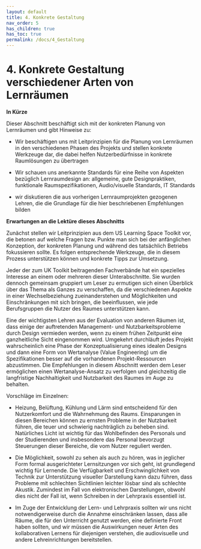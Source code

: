 ```yaml
---
layout: default
title: 4. Konkrete Gestaltung
nav_order: 5
has_children: true
has_toc: true
permalink: /docs/4_Gestaltung
---
```


# 4. Konkrete Gestaltung verschiedener Arten von Lernräumen
**In Kürze**

Dieser Abschnitt beschäftigt sich mit der konkreten Planung von
Lernräumen und gibt Hinweise zu:

-   Wir beschäftigen uns mit Leitprinzipien für die Planung von
    Lernräumen in den verschiedenen Phasen des Projekts und stellen
    konkrete Werkzeuge dar, die dabei helfen Nutzerbedürfnisse in
    konkrete Raumlösungen zu übertragen

-   Wir schauen uns anerkannte Standards für eine Reihe von Aspekten
    bezüglich Lernraumdesign an: allgemeine, gute Designpraktiken,
    funktionale Raumspezifikationen, Audio/visuelle Standards, IT
    Standards

-   wir diskutieren die aus vorherigen Lernraumprojekten gezogenen
    Lehren, die die Grundlage für die hier beschriebenen Empfehlungen
    bilden

**Erwartungen an die Lektüre dieses Abschnitts**

Zunächst stellen wir Leitprinzipien aus dem US Learning Space Toolkit
vor, die betonen auf welche Fragen bzw. Punkte man sich bei der
anfänglichen Konzeption, der konkreten Planung und während des
tatsächlich Betriebs fokussieren sollte. Es folgen entsprechende
Werkzeuge, die in diesem Prozess unterstützen können und konkrete Tipps
zur Umsetzung.

Jeder der zum UK Toolkit beitragenden Fachverbände hat ein spezielles
Interesse an einem oder mehreren dieser Unterabschnitte. Sie wurden
dennoch gemeinsam gruppiert um Leser zu ermutigen sich einen Überblick
über das Thema als Ganzes zu verschaffen, da die verschiedenen Aspekte
in einer Wechselbeziehung zueinanderstehen und Möglichkeiten und
Einschränkungen mit sich bringen, die beeinflussen, wie jede
Berufsgruppen die Nutzer des Raumes unterstützen kann.

Eine der wichtigsten Lehren aus der Evaluation von anderen Räumen ist,
dass einige der auftretenden Management- und Nutzbarkeitsprobleme durch
Design vermieden werden, wenn zu einem frühen Zeitpunkt eine
ganzheitliche Sicht eingenommen wird. Umgekehrt durchläuft jedes Projekt
wahrscheinlich eine Phase der Konzeptualisierung eines idealen Designs
und dann eine Form von Wertanalyse (Value Engineering) um die
Spezifikationen besser auf die vorhandenen Projekt-Ressourcen
abzustimmen. Die Empfehlungen in diesem Abschnitt werden dem Leser
ermöglichen einen Wertanalyse-Ansatz zu verfolgen und gleichzeitig die
langfristige Nachhaltigkeit und Nutzbarkeit des Raumes im Auge zu
behalten.

Vorschläge im Einzelnen:

-   ­­Heizung, Belüftung, Kühlung und Lärm sind entscheidend für den
    Nutzerkomfort und die Wahrnehmung des Raums. Einsparungen in diesen
    Bereichen können zu ernsten Probleme in der Nutzbarkeit führen, die
    teuer und schwierig nachträglich zu beheben sind. Natürliches Licht
    ist wichtig für das Wohlbefinden des Personals und der Studierenden
    und insbesondere das Personal bevorzugt Steuerungen dieser Bereiche,
    die vom Nutzer reguliert werden.

-   Die Möglichkeit, sowohl zu sehen als auch zu hören, was in jeglicher
    Form formal ausgerichteter Lernsitzungen vor sich geht, ist
    grundlegend wichtig für Lernende. Die Verfügbarkeit und
    Erschwinglichkeit von Technik zur Unterstützung visueller
    Darstellung kann dazu führen, dass Probleme mit schlechten
    Sichtlinien leichter lösbar sind als schlechte Akustik. Zumindest im
    Fall von elektronischen Darstellungen, obwohl dies nicht der Fall
    ist, wenn Schreiben in der Lehrpraxis essentiell ist.

-   Im Zuge der Entwicklung der Lern- und Lehrpraxis sollten wir uns
    nicht notwendigerweise durch die Annahme einschränken lassen, dass
    alle Räume, die für den Unterricht genutzt werden, eine definierte
    Front haben sollten, und wir müssen die Auswirkungen neuer Arten des
    kollaborativen Lernens für diejenigen verstehen, die audiovisuelle
    und andere Lehreinrichtungen bereitstellen. 
